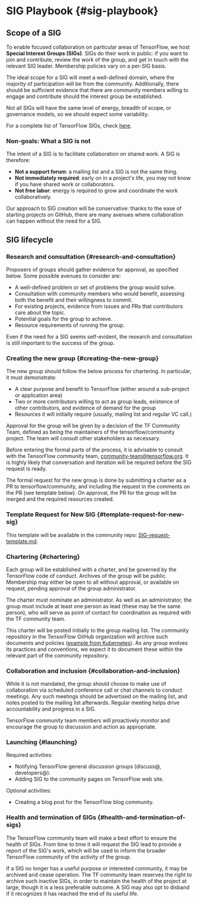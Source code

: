 # SIG Playbook {#sig-playbook}

## Scope of a SIG

To enable focused collaboration on particular areas of TensorFlow, we host **Special Interest Groups (SIGs)**. SIGs do their work in public: if you want to join and contribute, review the work of the group, and get in touch with the relevant SIG leader. Membership policies vary on a per-SIG basis.

The ideal scope for a SIG will meet a well-defined domain, where the majority of
participation will be from the community. Additionally, there should be
sufficient evidence that there are community members willing to engage and
contribute should the interest group be established.

Not all SIGs will have the same level of energy, breadth of scope, or governance
models, so we should expect some variability.

For a complete list of TensorFlow SIGs, check [here](https://www.tensorflow.org/community/lists#special_interest_groups).

### Non-goals: What a SIG is **not**

The intent of a SIG is to facilitate collaboration on shared work. A SIG is
therefore:

*   **Not a support forum**: a mailing list and a SIG is not the same thing.
*   **Not immediately required**: early on in a project's life, you may not know
    if you have shared work or collaborators.
*   **Not free labor**: energy is required to grow and coordinate the work
    collaboratively.
    
Our approach to SIG creation will be conservative: thanks to the ease of starting projects on GitHub, there are many avenues where collaboration can happen without the need for a SIG.

## SIG lifecycle

### Research and consultation {#research-and-consultation}

Proposers of groups should gather evidence for approval, as specified below.
Some possible avenues to consider are:

*   A well-defined problem or set of problems the group would solve.
*   Consultation with community members who would benefit, assessing both the
    benefit and their willingness to commit.
*   For existing projects, evidence from issues and PRs that contributors care
    about the topic.
*   Potential goals for the group to achieve.
*   Resource requirements of running the group.

Even if the need for a SIG seems self-evident, the research and consultation is
still important to the success of the group.

### Creating the new group {#creating-the-new-group}

The new group should follow the below process for chartering. In particular, it
must demonstrate:

*   A clear purpose and benefit to TensorFlow (either around a sub-project or
    application area)
*   Two or more contributors willing to act as group leads, existence of other
    contributors, and evidence of demand for the group
*   Resources it will initially require (usually, mailing list and regular VC
    call.) 

Approval for the group will be given by a decision of the TF Community Team,
defined as being the maintainers of the tensorflow/community project. The team
will consult other stakeholders as necessary.

Before entering the formal parts of the process, it is advisable to consult with
the TensorFlow community team, community-team@tensorflow.org. It is highly
likely that conversation and iteration will be required before the SIG request
is ready.

The formal request for the new group is done by submitting a charter as a PR to
tensorflow/community, and including the request in the comments on the PR (see
template below). On approval, the PR for the group will be merged and the
required resources created.

### Template Request for New SIG {#template-request-for-new-sig}

This template will be available in the community repo:
[SIG-request-template.md](https://github.com/tensorflow/community/blob/master/governance/SIG-request-template.md).

### Chartering {#chartering}

Each group will be established with a charter, and be governed by the TensorFlow
code of conduct. Archives of the group will be public. Membership may either be
open to all without approval, or available on request, pending approval of the
group administrator.

The charter must nominate an administrator. As well as an administrator, the
group must include at least one person as lead (these may be the same person),
who will serve as point of contact for coordination as required with the TF
community team.

This charter will be posted initially to the group mailing list. The community
repository in the TensorFlow GitHub organization will archive such documents and
policies ([example from Kubernetes](https://github.com/kubernetes/community)).
As any group evolves its practices and conventions, we expect it to document
these within the relevant part of the community repository.

### Collaboration and inclusion {#collaboration-and-inclusion}

While it is not mandated, the group should choose to make use of collaboration
via scheduled conference call or chat channels to conduct meetings. Any such
meetings should be advertised on the mailing list, and notes posted to the
mailing list afterwards. Regular meeting helps drive accountability and progress
in a SIG.

TensorFlow community team members will proactively monitor and encourage the
group to discussion and action as appropriate.

### Launching {#launching}

Required activities:

*   Notifying TensorFlow general discussion groups (discuss@, developers@).
*   Adding SIG to the community pages on TensorFlow web site. 

Optional activities:

*   Creating a blog post for the TensorFlow blog community.

### Health and termination of SIGs {#health-and-termination-of-sigs}

The TensorFlow community team will make a best effort to ensure the health of
SIGs. From time to time it will request the SIG lead to provide a report of the
SIG's work, which will be used to inform the broader TensorFlow community of the
activity of the group.

If a SIG no longer has a useful purpose or interested community, it may be
archived and cease operation. The TF community team reserves the right to
archive such inactive SIGs, in order to maintain the health of the project at
large, though it is a less preferable outcome. A SIG may also opt to disband if
it recognizes it has reached the end of its useful life.
